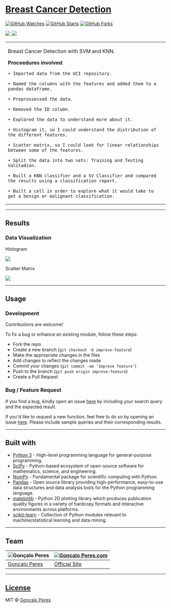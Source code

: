 # [Breast Cancer Detection](https://github.com/goncaloperes/MachineLearning/)
[![GitHub Watches](https://img.shields.io/github/watchers/goncaloperes/MachineLearning.svg?style=social&label=Watch&maxAge=2592000)](https://github.com/goncaloperes/MachineLearning/watchers)
[![GitHub Starts](https://img.shields.io/github/stars/goncaloperes/MachineLearning.svg?style=social&label=Star&maxAge=2592000)](https://github.com/goncaloperes/MachineLearning/stargazers)
[![GitHub Forks](https://img.shields.io/github/forks/goncaloperes/MachineLearning.svg?style=social&label=Fork&maxAge=2592000)](https://github.com/goncaloperes/MachineLearning/network)

![](https://img.shields.io/badge/Version-1.0-blue.svg) 
![](https://img.shields.io/badge/License-MIT-green.svg)
<table>
<tr>
<td>
  
Breast Cancer Detection with SVM and KNN.

**Proceedures involved**:
  
    • Imported data from the UCI repository.
  
    • Named the columns with the features and added them to a pandas dataframe.
  
    • Preprossessed the data.
  
    • Removed the ID column.
  
    • Explored the data to understand more about it.
  
    • Histogram it, so I could understand the distribution of the different features.
  
    • Scatter matrix, so I could look for linear relationships between some of the features.
  
    • Split the data into two sets: Training and Testing Valitadion.
  
    • Built a KNN classifier and a SV Classifier and compared the results using a classification report.
  
    • Built a cell in order to explore what it would take to get a benign or malignant classification.
</td>
</tr>
</table>

---

## Results

### Data Visualization

Histogram

![](https://github.com/goncaloperes/Project-CodeIgniter-CMS/blob/master/Snapshots/home.png)

Scatter Matrix

![](https://github.com/goncaloperes/Project-CodeIgniter-CMS/blob/master/Snapshots/login.png)

---

## Usage

### Development
Contributions are welcome!

To fix a bug or enhance an existing module, follow these steps:

- Fork the repo
- Create a new branch (`git checkout -b improve-feature`)
- Make the appropriate changes in the files
- Add changes to reflect the changes made
- Commit your changes (`git commit -am 'Improve feature'`)
- Push to the branch (`git push origin improve-feature`)
- Create a Pull Request 

### Bug / Feature Request

If you find a bug, kindly open an issue [here](https://github.com/goncaloperes/MachineLearning/issues/new) by including your search query and the expected result.

If you'd like to request a new function, feel free to do so by opening an issue [here](https://github.com/goncaloperes/MachineLearning/issues/new). Please include sample queries and their corresponding results.

---

## Built with 

- [Python 3](https://www.python.org/) - High-level programming language for general-purpose programming.
- [SciPy](https://www.scipy.org/) - Python-based ecosystem of open-source software for mathematics, science, and engineering.
- [NumPy](http://www.numpy.org/) - Fundamental package for scientific computing with Python.
- [Pandas](https://pandas.pydata.org/) - Open source library providing high-performance, easy-to-use data structures and data analysis tools for the Python programming language.
- [matplotlib](https://matplotlib.org/) -  Python 2D plotting library which produces publication quality figures in a variety of hardcopy formats and interactive environments across platforms.
- [scikit-learn](http://scikit-learn.org/) -  Collection of Python modules relevant to machine/statistical learning and data mining.


---

## Team

![Gonçalo Peres](https://media-exp2.licdn.com/mpr/mpr/shrinknp_200_200/AAIA_wDGAAAAAQAAAAAAAAqTAAAAJDBlZTE3MmI0LWNmNjgtNDM3MS1iMzRmLTI0ZGQ1MGRlMWE1Yw.jpg)  | [![Goncalo Peres.com](https://media.licdn.com/dms/image/C4D0BAQG-4uKIHXTqFA/company-logo_200_200/0?e=2129500800&v=beta&t=Mn-TfL5EthVcWGFVK1bt0cnA9JG1vH0iHAYnC4WGex4)](https://goncaloperes.com/)
---|---
[Gonçalo Peres](https://github.com/goncaloperes) |[Official Site](https://goncaloperes.com)


---

## [License](https://github.com/goncaloperes/MachineLearning/blob/master/LICENSE)

MIT © [Gonçalo Peres](https://goncaloperes.github.io)
